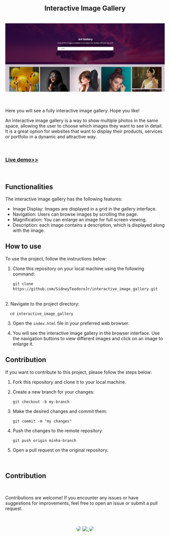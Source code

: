 <h2 align="center">Interactive Image Gallery</h2>
</br>

<div align="center">
<a href="https://sidneyteodorojr.github.io/interactive_image_gallery/" target="_blank">
<img src="https://github.com/SidneyTeodoroJr/interactive_image_gallery/blob/main/image_gallery.png" alt="gradient">
</a>
</div>
</br>
</br>

<p>
 Here you will see a fully interactive image gallery. Hope you like!
</p>

<p>
 An interactive image gallery is a way to show multiple photos in the same space, allowing the user to choose which images they want to see in detail. It is a great option for websites that want to display their products, services or portfolio in a dynamic and attractive way.
</p>
</br>

<h3 align="left"><a href="https://sidneyteodorojr.github.io/interactive_image_gallery/">Live demo>></a></h3>
</br>

## Functionalities

The interactive image gallery has the following features:

- Image Display: Images are displayed in a grid in the gallery interface.
- Navigation: Users can browse images by scrolling the page.
- Magnification: You can enlarge an image for full screen viewing.
- Description: each image contains a description, which is displayed along with the image.

## How to use

To use the project, follow the instructions below:

1. Clone this repository on your local machine using the following command:
   ```shell
   git clone https://github.com/SidneyTeodoroJr/interactive_image_gallery.git

</br>
2. Navigate to the project directory:
    
      cd interactive_image_gallery


3. Open the `index.html` file in your preferred web browser.

4. You will see the interactive image gallery in the browser interface. Use the navigation buttons to view different images and click on an image to enlarge it.

## Contribution

If you want to contribute to this project, please follow the steps below:

1. Fork this repository and clone it to your local machine.

2. Create a new branch for your changes:
    ```
   git checkout -b my-branch
3. Make the desired changes and commit them:
    ```
    git commit -m "my changes"
4. Push the changes to the remote repository:
   ```
   git push origin minha-branch
5. Open a pull request on the original repository.
</br>

## Contribution
</br>

<p>
 Contributions are welcome! If you encounter any issues or have suggestions for improvements, feel free to open an issue or submit a pull request.
</p>

##
</br>

<div align="center">
<a href="https://www.facebook.com/profile.php?id=100091086461235" target="_blank"><img src="https://img.shields.io/badge/-Facebook-%230077B5?style=for-the-badge&logo=facebook&logoColor=white" style="border-radius: 30px" target="_blank"></a>
<a href="https://www.instagram.com/sidneyteodoroaraujo" target="_blank"><img src="https://img.shields.io/badge/-Instagram-%23E4405F?style=for-the-badge&logo=instagram&logoColor=white"</a>
<a href="https://www.linkedin.com/in/sidney-teodoro-4a4a8119b?lipi=urn%3Ali%3Apage%3Ad_flagship3_profile_view_base_contact_details%3B%2FevuTOiSSJS2hWGCZgtZiQ%3D%3D" target="_blank"><img src="https://img.shields.io/badge/-LinkedIn-%230077B5?style=for-the-badge&logo=linkedin&logoColor=white" style="border-radius: 30px" target="_blank"></a>
</div>
